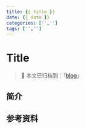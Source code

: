 ```yaml
---
title: {{ title }}
date: {{ date }}
categories: ['','']
tags: ['','']
---
```


# Title

> :notebook: 本文已归档到：「[blog](https://github.com/dunwu/blog)」

<!-- TOC depthFrom:2 depthTo:3 -->

<!-- /TOC -->

## 简介

## 参考资料
